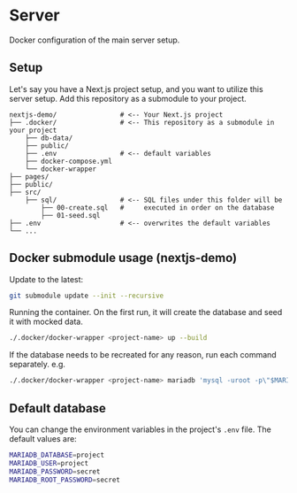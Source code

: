 # Server

Docker configuration of the main server setup.

## Setup

Let's say you have a Next.js project setup, and you want to utilize this server setup. 
Add this repository as a submodule to your project.

```
nextjs-demo/                # <-- Your Next.js project
├── .docker/                # <-- This repository as a submodule in your project
    ├── db-data/
    ├── public/
    ├── .env                # <-- default variables
    ├── docker-compose.yml
    └── docker-wrapper
├── pages/
├── public/
├── src/
    ├── sql/                # <-- SQL files under this folder will be 
        ├── 00-create.sql   #     executed in order on the database
        ├── 01-seed.sql
├── .env                    # <-- overwrites the default variables
└── ...
```

## Docker submodule usage (nextjs-demo)

Update to the latest:

```bash
git submodule update --init --recursive
```

Running the container. On the first run, it will create the database and seed it with mocked data.

```bash
./.docker/docker-wrapper <project-name> up --build
```

If the database needs to be recreated for any reason, run each command separately. e.g.

```bash
./.docker/docker-wrapper <project-name> mariadb 'mysql -uroot -p\"$MARIADB_ROOT_PASSWORD\"' < ./src/sql/00-create.sql
```

## Default database

You can change the environment variables in the project's `.env` file. The default values are:

```bash
MARIADB_DATABASE=project
MARIADB_USER=project
MARIADB_PASSWORD=secret
MARIADB_ROOT_PASSWORD=secret
```

